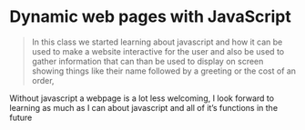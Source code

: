 # Dynamic web pages with JavaScript

>In this class we started learning about javascript and how it can be used to make a website interactive for the user and also be used to gather information that can than be used to display on screen showing things like their name followed by a greeting or the cost of an order,

Without javascript a webpage is a lot less welcoming,
I look forward to learning as much as I can about javascript and all of it’s functions in the future

